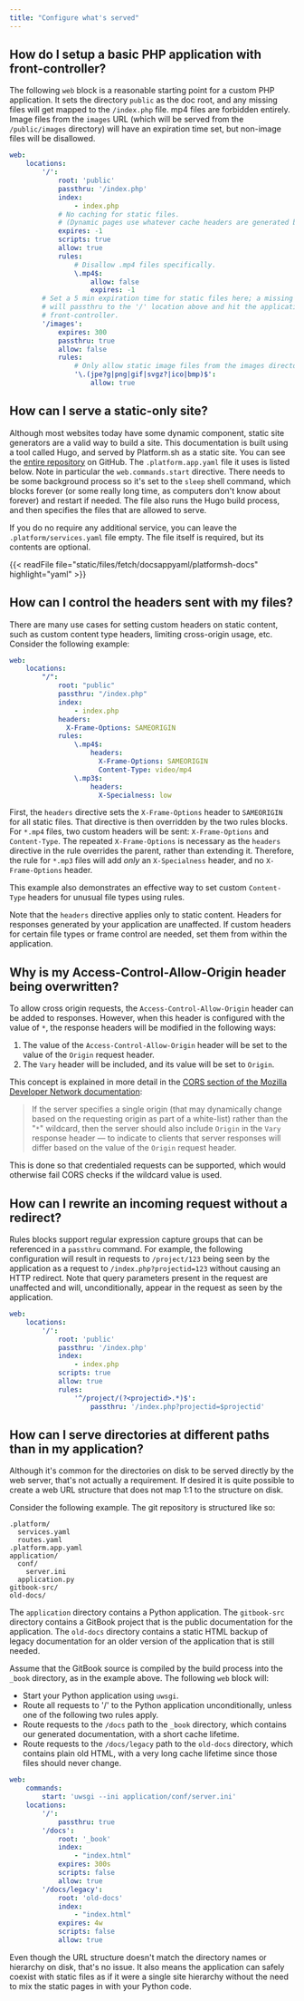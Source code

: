 ```yaml
---
title: "Configure what's served"
---
```


## How do I setup a basic PHP application with front-controller?

The following `web` block is a reasonable starting point for a custom PHP application.
It sets the directory `public` as the doc root, and any missing files will get mapped to the `/index.php` file.
mp4 files are forbidden entirely.
Image files from the `images` URL (which will be served from the `/public/images` directory) will have an expiration time set, but non-image files will be disallowed.

```yaml
web:
    locations:
        '/':
            root: 'public'
            passthru: '/index.php'
            index:
                - index.php
            # No caching for static files.
            # (Dynamic pages use whatever cache headers are generated by the program.)
            expires: -1
            scripts: true
            allow: true
            rules:
                # Disallow .mp4 files specifically.
                \.mp4$:
                    allow: false
                    expires: -1
        # Set a 5 min expiration time for static files here; a missing URL
        # will passthru to the '/' location above and hit the application
        # front-controller.
        '/images':
            expires: 300
            passthru: true
            allow: false
            rules:
                # Only allow static image files from the images directory.
                '\.(jpe?g|png|gif|svgz?|ico|bmp)$':
                    allow: true
```

## How can I serve a static-only site?

Although most websites today have some dynamic component, static site generators are a valid way to build a site.
This documentation is built using a tool called Hugo, and served by Platform.sh as a static site.
You can see the [entire repository](https://github.com/platformsh/platformsh-docs) on GitHub.
The `.platform.app.yaml` file it uses is listed below.
Note in particular the `web.commands.start` directive. There needs to be some background process so it's set to the `sleep` shell command, which blocks forever (or some really long time, as computers don't know about forever) and restart if needed.
The file also runs the Hugo build process, and then specifies the files that are allowed to serve.

If you do no require any additional service, you can leave the `.platform/services.yaml` file empty. The file itself is required, but its contents are optional.

{{< readFile file="static/files/fetch/docsappyaml/platformsh-docs" highlight="yaml" >}}

## How can I control the headers sent with my files?

There are many use cases for setting custom headers on static content, such as custom content type headers, limiting cross-origin usage, etc.
Consider the following example:

```yaml
web:
    locations:
        "/":
            root: "public"
            passthru: "/index.php"
            index:
                - index.php
            headers:
              X-Frame-Options: SAMEORIGIN
            rules:
                \.mp4$:
                    headers:
                      X-Frame-Options: SAMEORIGIN
                      Content-Type: video/mp4
                \.mp3$:
                    headers:
                      X-Specialness: low
```

First, the `headers` directive sets the `X-Frame-Options` header to `SAMEORIGIN` for all static files.
That directive is then overridden by the two rules blocks.
For `*.mp4` files, two custom headers will be sent: `X-Frame-Options` and `Content-Type`.
The repeated `X-Frame-Options` is necessary as the `headers` directive in the rule overrides the parent, rather than extending it.
Therefore, the rule for `*.mp3` files will add *only* an `X-Specialness` header, and no `X-Frame-Options` header.

This example also demonstrates an effective way to set custom `Content-Type` headers for unusual file types using rules.

Note that the `headers` directive applies only to static content.
Headers for responses generated by your application are unaffected.
If custom headers for certain file types or frame control are needed, set them from within the application.

## Why is my Access-Control-Allow-Origin header being overwritten?

To allow cross origin requests, the `Access-Control-Allow-Origin` header can be added to responses. However, when this header is configured with the value of `*`, the response headers will be modified in the following ways:

1. The value of the `Access-Control-Allow-Origin` header will be set to the value of the `Origin` request header.
2. The `Vary` header will be included, and its value will be set to `Origin`.

This concept is explained in more detail in the [CORS section of the Mozilla Developer Network documentation](https://developer.mozilla.org/en-US/docs/Web/HTTP/CORS#access-control-allow-origin):

>If the server specifies a single origin (that may dynamically change based on the requesting origin as part of a white-list) rather than the "`*`" wildcard, then the server should also include `Origin` in the `Vary` response header — to indicate to clients that server responses will differ based on the value of the `Origin` request header.

This is done so that credentialed requests can be supported, which would otherwise fail CORS checks if the wildcard value is used.

## How can I rewrite an incoming request without a redirect?

Rules blocks support regular expression capture groups that can be referenced in a `passthru` command.
For example, the following configuration will result in requests to `/project/123` being seen by the application as a request to `/index.php?projectid=123` without causing an HTTP redirect.
Note that query parameters present in the request are unaffected and will, unconditionally, appear in the request as seen by the application.

```yaml
web:
    locations:
        '/':
            root: 'public'
            passthru: '/index.php'
            index:
                - index.php
            scripts: true
            allow: true
            rules:
                '^/project/(?<projectid>.*)$':
                    passthru: '/index.php?projectid=$projectid'
```

## How can I serve directories at different paths than in my application?

Although it's common for the directories on disk to be served directly by the web server, that's not actually a requirement.
If desired it is quite possible to create a web URL structure that does not map 1:1 to the structure on disk.

Consider the following example.
The git repository is structured like so:

```text
.platform/
  services.yaml
  routes.yaml
.platform.app.yaml
application/
  conf/
    server.ini
  application.py
gitbook-src/
old-docs/
```

The `application` directory contains a Python application.
The `gitbook-src` directory contains a GitBook project that is the public documentation for the application.
The `old-docs` directory contains a static HTML backup of legacy documentation for an older version of the application that is still needed.

Assume that the GitBook source is compiled by the build process into the `_book` directory, as in the example above.
The following `web` block will:

* Start your Python application using `uwsgi`.
* Route all requests to '/' to the Python application unconditionally, unless one of the following two rules apply.
* Route requests to the `/docs` path to the `_book` directory, which contains our generated documentation, with a short cache lifetime.
* Route requests to the `/docs/legacy` path to the `old-docs` directory, which contains plain old HTML, with a very long cache lifetime since those files should never change.

```yaml
web:
    commands:
        start: 'uwsgi --ini application/conf/server.ini'
    locations:
        '/':
            passthru: true
        '/docs':
            root: '_book'
            index:
                - "index.html"
            expires: 300s
            scripts: false
            allow: true
        '/docs/legacy':
            root: 'old-docs'
            index:
                - "index.html"
            expires: 4w
            scripts: false
            allow: true
```

Even though the URL structure doesn't match the directory names or hierarchy on disk, that's no issue.
It also means the application can safely coexist with static files as if it were a single site hierarchy without the need to mix the static pages in with your Python code.
